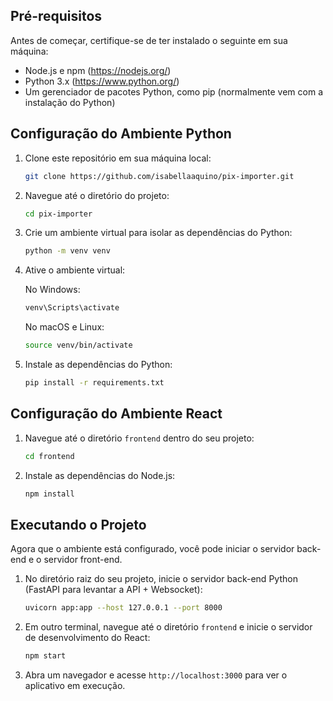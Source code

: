 ## Pré-requisitos

Antes de começar, certifique-se de ter instalado o seguinte em sua máquina:

- Node.js e npm (https://nodejs.org/)
- Python 3.x (https://www.python.org/)
- Um gerenciador de pacotes Python, como pip (normalmente vem com a instalação do Python)

## Configuração do Ambiente Python

1. Clone este repositório em sua máquina local:

   ```bash
   git clone https://github.com/isabellaaquino/pix-importer.git
   ```

2. Navegue até o diretório do projeto:

   ```bash
   cd pix-importer
   ```

3. Crie um ambiente virtual para isolar as dependências do Python:

   ```bash
   python -m venv venv
   ```

4. Ative o ambiente virtual:

   No Windows:

   ```bash
   venv\Scripts\activate
   ```

   No macOS e Linux:

   ```bash
   source venv/bin/activate
   ```

5. Instale as dependências do Python:

   ```bash
   pip install -r requirements.txt
   ```

## Configuração do Ambiente React

1. Navegue até o diretório `frontend` dentro do seu projeto:

   ```bash
   cd frontend
   ```

2. Instale as dependências do Node.js:

   ```bash
   npm install
   ```

## Executando o Projeto

Agora que o ambiente está configurado, você pode iniciar o servidor back-end e o servidor front-end.

1. No diretório raiz do seu projeto, inicie o servidor back-end Python (FastAPI para levantar a API + Websocket):

   ```bash
   uvicorn app:app --host 127.0.0.1 --port 8000
   ```

2. Em outro terminal, navegue até o diretório `frontend` e inicie o servidor de desenvolvimento do React:

   ```bash
   npm start
   ```

3. Abra um navegador e acesse `http://localhost:3000` para ver o aplicativo em execução.
